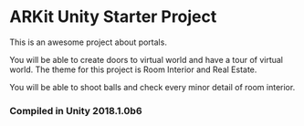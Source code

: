 # ARKit Unity Starter Project

This is an awesome project about portals.

You will be able to create doors to virtual world and have a tour of virtual world.
The theme for this project is Room Interior and Real Estate.

You will be able to shoot balls and check every minor detail of room interior.

### Compiled in Unity 2018.1.0b6

